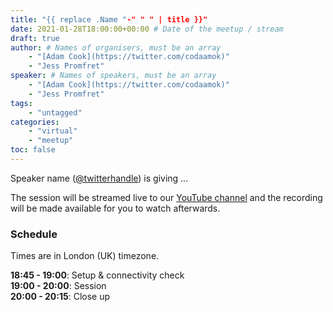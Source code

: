 ```yaml
---
title: "{{ replace .Name "-" " " | title }}"
date: 2021-01-28T18:00:00+00:00 # Date of the meetup / stream
draft: true
author: # Names of organisers, must be an array
    - "[Adam Cook](https://twitter.com/codaamok)"
    - "Jess Promfret"
speaker: # Names of speakers, must be an array
    - "[Adam Cook](https://twitter.com/codaamok)"
    - "Jess Promfret" 
tags: 
    - "untagged"
categories: 
    - "virtual"
    - "meetup"
toc: false
---
```


Speaker name ([@twitterhandle](https://twitter.com/twitterhandle)) is giving ...

The session will be streamed live to our [YouTube channel](https://youtube.com/c/PowerShellSouthampton) and the recording will be made available for you to watch afterwards.

### Schedule

Times are in London (UK) timezone.

**18:45 - 19:00**: Setup & connectivity check  
**19:00 - 20:00**: Session  
**20:00 - 20:15**: Close up